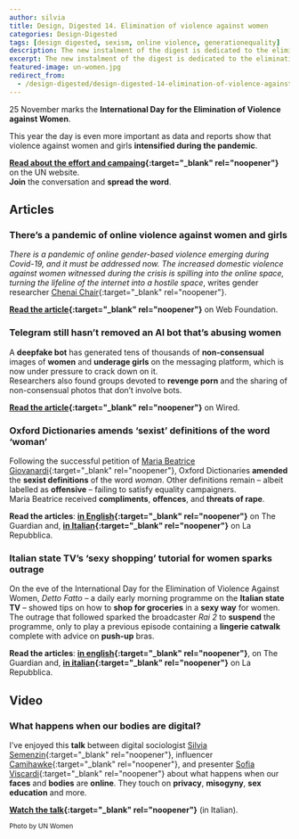 ```yaml
---
author: silvia
title: Design, Digested 14. Elimination of violence against women
categories: Design-Digested
tags: [design digested, sexism, online violence, generationequality]
description: The new instalment of the digest is dedicated to the elimination of violence against women. Join the conversation and spread the word.
excerpt: The new instalment of the digest is dedicated to the elimination of violence against women. Join the conversation and spread the word.
featured-image: un-women.jpg
redirect_from:
  - /design-digested/design-digested-14-elimination-of-violence-against-women-edition/
---
```

25 November marks the **International Day for the Elimination of Violence against Women**.

This year the day is even more important as data and reports show that violence against women and girls **intensified during the pandemic**.

**[Read about the effort and campaing](https://www.un.org/en/observances/ending-violence-against-women-day){:target="_blank" rel="noopener"}** on the UN website.   
**Join** the conversation and **spread the word**.

## Articles

### There’s a pandemic of online violence against women and girls

_There is a pandemic of online gender-based violence emerging during Covid-19, and it must be addressed now. The increased domestic violence against women witnessed during the crisis is spilling into the online space, turning the lifeline of the internet into a hostile space_, writes gender researcher [Chenai Chair](https://twitter.com/chenaichair){:target="_blank" rel="noopener"}.

**[Read the article](https://webfoundation.org/2020/07/theres-a-pandemic-of-online-violence-against-women-and-girls/?mc_cid=2b8cf72753&mc_eid=afe9c57832){:target="_blank" rel="noopener"}** on Web Foundation.

### Telegram still hasn’t removed an AI bot that’s abusing women

A **deepfake bot** has generated tens of thousands of **non-consensual** images of **women** and **underage girls** on the messaging platform, which is now under pressure to crack down on it.  
Researchers also found groups devoted to **revenge porn** and the sharing of non-consensual photos that don’t involve bots.

**[Read the article](https://www.wired.com/story/telegram-still-hasnt-removed-an-ai-bot-thats-abusing-women/){:target="_blank" rel="noopener"}** on Wired.

### Oxford Dictionaries amends ‘sexist’ definitions of the word ‘woman’

Following the successful petition of [Maria Beatrice Giovanardi](https://twitter.com/mbgiovanardi?ref_src=twsrc%5Etfw){:target="_blank" rel="noopener"}, Oxford Dictionaries **amended** the **sexist definitions** of the word _woman_. Other definitions remain – albeit labelled as **offensive** – failing to satisfy equality campaigners.  
Maria Beatrice received **compliments**, **offences**, and **threats of rape**.

**Read the articles**: **[in English](https://www.theguardian.com/books/2020/nov/07/oxford-university-press-updates-definitions-word-woman){:target="_blank" rel="noopener"}** on The Guardian and, **[in Italian](https://d.repubblica.it/life/2020/11/09/news/maria_beatrice_giovanardi_italiana_vince_contro_oxford_dictionary_cambia_definizione_parola_donna-4831769/){:target="_blank" rel="noopener"}** on La Repubblica.

### Italian state TV’s ‘sexy shopping’ tutorial for women sparks outrage

On the eve of the International Day for the Elimination of Violence Against Women, _Detto Fatto_ – a daily early morning programme on the **Italian state TV** – showed tips on how to **shop for groceries** in a **sexy way** for women.   
The outrage that followed sparked the broadcaster _Rai 2_ to **suspend** the programme, only to play a previous episode containing a **lingerie catwalk** complete with advice on **push-up** bras.

**Read the articles**: **[in english](https://www.theguardian.com/world/2020/nov/26/italian-tv-show-detto-fatto-faces-inquiry-over-sexy-shopping-tutorial-for-women){:target="_blank" rel="noopener"}**, on The Guardian and, **[in italian](https://www.repubblica.it/politica/2020/11/26/news/rai_-275888247/){:target="_blank" rel="noopener"}** on La Repubblica.

## Video

### What happens when our bodies are digital?

I’ve enjoyed this **talk** between digital sociologist [Silvia Semenzin](https://www.instagram.com/silviasemenzin_/){:target="_blank" rel="noopener"}, influencer [Camihawke](https://www.instagram.com/camihawke/){:target="_blank" rel="noopener"}, and presenter [Sofia Viscardi](https://www.instagram.com/sofiaviscardi/){:target="_blank" rel="noopener"} about what happens when our **faces** and **bodies** are **online**. They touch on **privacy**, **misogyny**, **sex education** and more.

**[Watch the talk](https://video.repubblica.it/dossier/basement-cafe-3/basement-cafe-camihawke-e-silvia-semenzin-cosa-succede-quando-il-tuo-corpo-e-digitale/370941/371549){:target="_blank" rel="noopener"}** (in Italian).

<small>Photo by UN Women</small>
